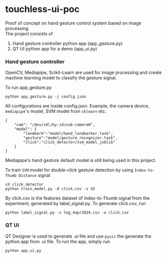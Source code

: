 # touchless-ui-poc
Proof of concept on hand gesture control system based on image processing.  
The project consists of
1. Hand gesture controller python app (app_gesture.py)
2. QT UI python app for a demo (app_ui.py)

### Hand gesture controller
OpenCV, Mediapipe, Scikit-Learn are used for image processing and create machine learning model
to classify the gesture signal.

To run app_gesture.py
```
python app_gesture.py -j config.json
```
All configurations are inside config.json. Example, the camera device, `mediapipe`'s model, SVM model from `sklearn` etc.
```
{
    "cam": "/dev/v4l/by-id/usb-camera0",
    "model": {
        "landmark":"model/hand_landmarker.task",
        "gesture":"model/gesture_recognizer.task",
        "click":"click_detector/svm_model.joblib"
    }
}
```

Mediapipe's hand gesture default model is still being used in this project. 

To train `SVM` model for double-click gesture detection by using `Index-to-Thumb Distance` signal
```
cd click_detector 
python train_model.py -d click.csv -s 42
```
By click.csv is the features dataset of Index-to-Thumb signal from the experiment, generated by label_signal.py.
To generate click.csv, run
```
python label_signal.py -s log_4apr2024.csv -o click.csv
```

### QT UI
QT Designer is used to generate .ui file and use `pyuic` the generate the python app from .ui file.
To run the app, simply run
```
python app_ui.py
```

